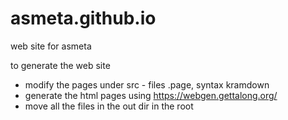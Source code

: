 # asmeta.github.io
web site for asmeta

to generate the web site
* modify the pages under src - files .page, syntax kramdown
* generate the html pages using https://webgen.gettalong.org/
* move all the files in the out dir in the root
